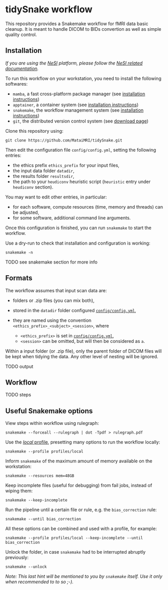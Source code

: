 # tidySnake workflow

This repository provides a Snakemake workflow for fMRI data basic cleanup.
It is meant to handle DICOM to BIDs convertion as well as simple quality control.


## Installation

*If you are using the [NeSI](https://www.nesi.org.nz) platform, please follow the [NeSI related documentation](NESI.md).*

To run this workflow on your workstation, you need to install the following softwares:

- `mamba`, a fast cross-platform package manager (see [installation instructions](https://mamba.readthedocs.io/en/latest/installation.htm))
- `apptainer`, a container system (see [installation instructions](https://apptainer.org/docs/admin/main/installation.html))
- `snakemake`, the workflow management system (see [installation instructions](https://snakemake.readthedocs.io/en/stable/getting_started/installation.html))
- `git`, the distributed version control system (see [download page](https://git-scm.com/downloads))

Clone this repository using:

```
git clone https://github.com/MataiMRI/tidySnake.git
```

Then edit the configuration file `config/config.yml`, setting the following entries:

- the ethics prefix `ethics_prefix` for your input files,
- the input data folder `datadir`,
- the results folder `resultsdir`,
- the path to your `heudiconv` heuristic script (`heuristic` entry under `heudiconv` section).

You may want to edit other entries, in particular:

- for each software, compute resources (time, memory and threads) can be adjusted,
- for some software, additional command line arguments.

Once this configuration is finished, you can run `snakemake` to start the workflow.

Use a dry-run to check that installation and configuration is working:

```
snakemake -n
```

TODO see snakemake section for more info


## Formats

The workflow assumes that input scan data are:

- folders or .zip files (you can mix both),
- stored in the `datadir` folder configured [`config/config.yml`](config/config.yml),
- they are named using the convention `<ethics_prefix>_<subject>_<session>`, where

  - `<ethics_prefix>` is set in [`config/config.yml`](config/config.yml),
  - `<session>` can be omitted, but will then be considered as `a`.

Within a input folder (or .zip file), only the parent folder of DICOM files will be kept when tidying the data.
Any other level of nesting will be ignored.

TODO output


## Workflow

TODO steps


## Useful Snakemake options

View steps within workflow using rulegraph:

```
snakemake --forceall --rulegraph | dot -Tpdf > rulegraph.pdf
```

Use the [*local* profile](profiles/local/config.yaml), presetting many options to run the workflow locally:

```
snakemake --profile profiles/local
```

Inform `snakemake` of the maximum amount of memory available on the workstation:

```
snakemake --resources mem=48GB
```

Keep incomplete files (useful for debugging) from fail jobs, instead of wiping them:

```
snakemake --keep-incomplete
```

Run the pipeline until a certain file or rule, e.g. the `bias_correction` rule:

```
snakemake --until bias_correction
```

All these options can be combined and used with a profile, for example:

```
snakemake --profile profiles/local --keep-incomplete --until bias_correction
```

Unlock the folder, in case `snakemake` had to be interrupted abruptly previously:

```
snakemake --unlock
```

*Note: This last hint will be mentioned to you by `snakemake` itself.
Use it only when recommended to to so ;-).*
